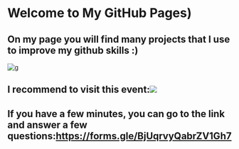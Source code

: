 # Welcome to My GitHub Pages)

## On my page you will find many projects that I use to improve my github skills :)

![g](https://user-images.githubusercontent.com/48761714/56092357-dd8ab700-5ec3-11e9-9d1d-293732ea8baf.png)

## I recommend to visit this event:<a target="_blank" href="https://calendar.google.com/event?action=TEMPLATE&amp;tmeid=NDM1OG9rOGthazBzOGZuZGQwZms3bGNxZHVfMjAxOTA0MjBUMTMwMDAwWiBuc2F2Y2h1azQxQG0&amp;tmsrc=nsavchuk41%40gmail.com&amp;scp=ALL"><img border="0" src="https://www.google.com/calendar/images/ext/gc_button1_uk.gif"></a>

## If you have a few minutes, you can go to the link and answer a few questions:https://forms.gle/BjUqrvyQabrZV1Gh7

